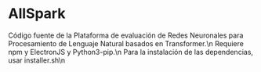 # AllSpark
Código fuente de la Plataforma de evaluación de Redes Neuronales para Procesamiento de Lenguaje Natural basados en Transformer.\n
Requiere npm y ElectronJS y Python3-pip.\n
Para la instalación de las dependencias, usar installer.sh\n
